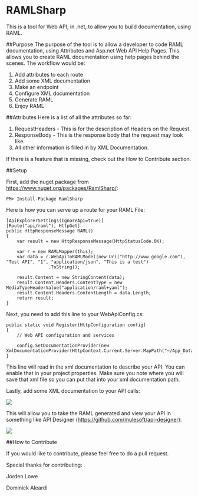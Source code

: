 RAMLSharp
=========

This is a tool for Web API, in .net, to allow you to build documentation, using RAML.

##Purpose
The purpose of the tool is to allow a developer to code RAML documentation, using Attributes and Asp.net Web API Help Pages.  This allows you to create RAML documentation using help pages behind the scenes.  The workflow would be:

1.  Add attributes to each route
2.  Add some XML documentation
3.  Make an endpoint
4.  Configure XML documentation
5.  Generate RAML
6.  Enjoy RAML

##Attributes
Here is a list of all the attributes so far:

1.  RequestHeaders - This is for the description of Headers on the Request.
3.  ResponseBody - This is the response body that the request may look like.
4.  All other information is filled in by XML Documentation.

If there is a feature that is missing, check out the How to Contribute section.

##Setup

First, add the nuget package from https://www.nuget.org/packages/RamlSharp/:

```
PM> Install-Package RamlSharp
```

Here is how you can serve up a route for your RAML File:
```
[ApiExplorerSettings(IgnoreApi=true)]
[Route("api/raml"), HttpGet]
public HttpResponseMessage RAML()
{
    var result = new HttpResponseMessage(HttpStatusCode.OK);
            
    var r = new RAMLMapper(this);
    var data = r.WebApiToRAMLModel(new Uri("http://www.google.com"), "Test API", "1", "application/json", "This is a test")
                .ToString();

    result.Content = new StringContent(data);
    result.Content.Headers.ContentType = new MediaTypeHeaderValue("application/raml+yaml");
    result.Content.Headers.ContentLength = data.Length;
    return result;
}
```

Next, you need to add this line to your WebApiConfig.cs:

```
public static void Register(HttpConfiguration config)
{
    // Web API configuration and services

    config.SetDocumentationProvider(new XmlDocumentationProvider(HttpContext.Current.Server.MapPath("~/App_Data/XmlDocument.xml")));
}
```

This line will read in the xml documentation to describe your API.  You can enable that in your project properties.  Make sure you note where you will save that xml file so you can put that into your xml documentation path.

Lastly, add some XML documentation to your API calls:

![](https://raw.githubusercontent.com/QuickenLoans/RAMLsharp/master/images/sampleController.png)

This will allow you to take the RAML generated and view your API in something like API Designer (https://github.com/mulesoft/api-designer):

![](https://raw.githubusercontent.com/QuickenLoans/RAMLsharp/master/images/sampleRAML.png)


##How to Contribute

If you would like to contribute, please feel free to do a pull request.

Special thanks for contributing:

Jorden Lowe

Dominick Aleardi
